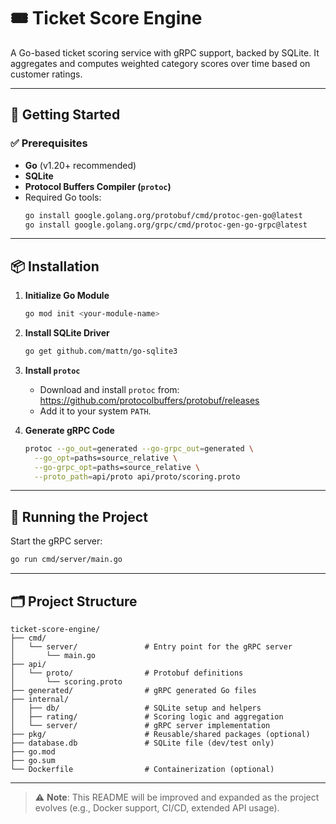 # 🎟️ Ticket Score Engine

A Go-based ticket scoring service with gRPC support, backed by SQLite. It aggregates and computes weighted category scores over time based on customer ratings.

---

## 🚀 Getting Started

### ✅ Prerequisites

- **Go** (v1.20+ recommended)
- **SQLite**
- **Protocol Buffers Compiler (`protoc`)**
- Required Go tools:
  ```bash
  go install google.golang.org/protobuf/cmd/protoc-gen-go@latest
  go install google.golang.org/grpc/cmd/protoc-gen-go-grpc@latest
  ```

---

## 📦 Installation

1. **Initialize Go Module**
   ```bash
   go mod init <your-module-name>
   ```

2. **Install SQLite Driver**
   ```bash
   go get github.com/mattn/go-sqlite3
   ```

3. **Install `protoc`**
   - Download and install `protoc` from: https://github.com/protocolbuffers/protobuf/releases
   - Add it to your system `PATH`.

4. **Generate gRPC Code**
   ```bash
   protoc --go_out=generated --go-grpc_out=generated \
     --go_opt=paths=source_relative \
     --go-grpc_opt=paths=source_relative \
     --proto_path=api/proto api/proto/scoring.proto
   ```

---

## 🧪 Running the Project

Start the gRPC server:
```bash
go run cmd/server/main.go
```

---

## 🗂️ Project Structure

```
ticket-score-engine/
├── cmd/
│   └── server/               # Entry point for the gRPC server
│       └── main.go
├── api/
│   └── proto/                # Protobuf definitions
│       └── scoring.proto
├── generated/                # gRPC generated Go files
├── internal/
│   ├── db/                   # SQLite setup and helpers
│   ├── rating/               # Scoring logic and aggregation
│   └── server/               # gRPC server implementation
├── pkg/                      # Reusable/shared packages (optional)
├── database.db               # SQLite file (dev/test only)
├── go.mod
├── go.sum
└── Dockerfile                # Containerization (optional)
```

---

> ⚠️ **Note**: This README will be improved and expanded as the project evolves (e.g., Docker support, CI/CD, extended API usage).
